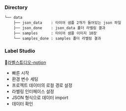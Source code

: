 ### Directory

```
└── data
    ├── json_data    : 타이어 샘플 2개가 들어있는 json 파일
    ├── json_done    : json_data 폴더 라벨링 결과
    ├── samples      : 타이어 샘플 이미지 10장
    └── samples_done : samples 폴더 라벨링 결과
```

### Label Studio
:link:[라벨스튜디오-notion](https://dahye0322.notion.site/1af5a87878ee80c689b2f32fdcec332f?pvs=4)
- 빠른 시작
- 환경 변수 세팅
- 프로젝트 데이터의 로컬 경로 설정
- 라벨링 인터페이스 설정
- JSON 형식으로 데이터 import
- 데이터 확인
